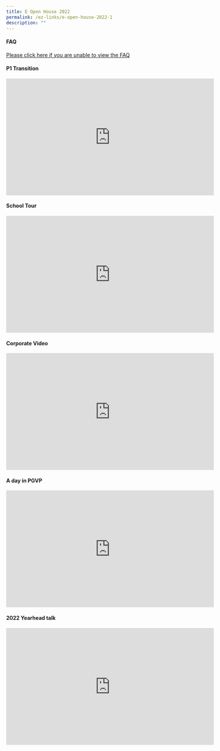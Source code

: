 ```yaml
---
title: E Open House 2022
permalink: /ez-links/e-open-house-2022-1
description: ""
---
```

#### FAQ 

[Please click here if you are unable to view the FAQ](/files/2022_Punggol%20View%20Pri_FAQs_E%20Open%20House_edited.pdf)

#### P1 Transition

<iframe width="560" height="315" src="https://www.youtube.com/embed/x32Vk8m4AGE" title="YouTube video player" frameborder="0" allow="accelerometer; autoplay; clipboard-write; encrypted-media; gyroscope; picture-in-picture" allowfullscreen></iframe>

#### School Tour

<iframe width="560" height="315" src="https://www.youtube.com/embed/u-S7qZHcf8A" title="YouTube video player" frameborder="0" allow="accelerometer; autoplay; clipboard-write; encrypted-media; gyroscope; picture-in-picture" allowfullscreen></iframe>

#### Corporate Video

<iframe width="560" height="315" src="https://www.youtube.com/embed/eGLfBP59mSM" title="YouTube video player" frameborder="0" allow="accelerometer; autoplay; clipboard-write; encrypted-media; gyroscope; picture-in-picture" allowfullscreen></iframe>

#### A day in PGVP

<iframe width="560" height="315" src="https://www.youtube.com/embed/WUahtqge4ag" title="YouTube video player" frameborder="0" allow="accelerometer; autoplay; clipboard-write; encrypted-media; gyroscope; picture-in-picture" allowfullscreen></iframe>

#### 2022 Yearhead talk 

<iframe width="560" height="315" src="https://www.youtube.com/embed/aw0OzhTapEQ" title="YouTube video player" frameborder="0" allow="accelerometer; autoplay; clipboard-write; encrypted-media; gyroscope; picture-in-picture" allowfullscreen></iframe>